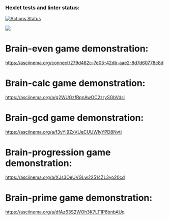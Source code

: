 ### Hexlet tests and linter status:
[![Actions Status](https://github.com/SergRv/python-project-lvl1/workflows/hexlet-check/badge.svg)](https://github.com/SergRv/python-project-lvl1/actions)

<a href="https://codeclimate.com/github/codeclimate/codeclimate/maintainability"><img src="https://api.codeclimate.com/v1/badges/a99a88d28ad37a79dbf6/maintainability" /></a>

# Brain-even game demonstration: 
https://asciinema.org/connect/279d482c-7e05-42db-aae2-8d7d60778c8d

# Brain-calc game demonstration:
https://asciinema.org/a/g2WUGzfRpnAwOC2zrySGbVdsl

# Brain-gcd game demonstration:
https://asciinema.org/a/f3vYl9ZxVUeCUUWIyYPD8Nvti

# Brain-progression game demonstration:
https://asciinema.org/a/XJs3OeUVGLw22514ZL3yo20cd

# Brain-prime game demonstration:
https://asciinema.org/a/dfAz63S2WOh3K7LT1P6bnbAUq
